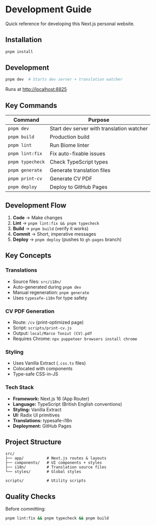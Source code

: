 # Development Guide

Quick reference for developing this Next.js personal website.

## Installation

```bash
pnpm install
```

## Development

```bash
pnpm dev  # Starts dev server + translation watcher
```

Runs at [http://localhost:8825](http://localhost:8825)

## Key Commands

| Command | Purpose |
|---------|---------|
| `pnpm dev` | Start dev server with translation watcher |
| `pnpm build` | Production build |
| `pnpm lint` | Run Biome linter |
| `pnpm lint:fix` | Fix auto-fixable issues |
| `pnpm typecheck` | Check TypeScript types |
| `pnpm generate` | Generate translation files |
| `pnpm print-cv` | Generate CV PDF |
| `pnpm deploy` | Deploy to GitHub Pages |

## Development Flow

1. **Code** → Make changes
2. **Lint** → `pnpm lint:fix && pnpm typecheck`
3. **Build** → `pnpm build` (verify it works)
4. **Commit** → Short, imperative messages
5. **Deploy** → `pnpm deploy` (pushes to `gh-pages` branch)

## Key Concepts

### Translations
- Source files: `src/i18n/`
- Auto-generated during `pnpm dev`
- Manual regeneration: `pnpm generate`
- Uses `typesafe-i18n` for type safety

### CV PDF Generation
- Route: `/cv` (print-optimized page)
- Script: `scripts/print-cv.js`
- Output: `local/Marco Toniut (CV).pdf`
- Requires Chrome: `npx puppeteer browsers install chrome`

### Styling
- Uses Vanilla Extract (`.css.ts` files)
- Colocated with components
- Type-safe CSS-in-JS

### Tech Stack
- **Framework:** Next.js 16 (App Router)
- **Language:** TypeScript (British English conventions)
- **Styling:** Vanilla Extract
- **UI:** Radix UI primitives
- **Translations:** typesafe-i18n
- **Deployment:** GitHub Pages

## Project Structure

```
src/
├── app/          # Next.js routes & layouts
├── components/   # UI components + styles
├── i18n/         # Translation source files
└── styles/       # Global styles

scripts/          # Utility scripts
```

## Quality Checks

Before committing:
```bash
pnpm lint:fix && pnpm typecheck && pnpm build
```
